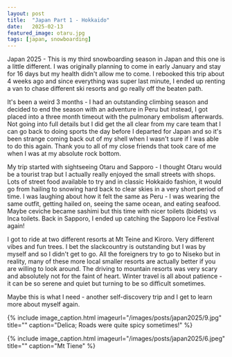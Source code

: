 ```yaml
---
layout: post
title:  "Japan Part 1 - Hokkaido"
date:   2025-02-13
featured_image: otaru.jpg
tags: [japan, snowboarding]
---
```


Japan 2025 - This is my third snowboarding season in Japan and this one is a little different. I was originally planning to come in early January and stay for 16 days but my health didn't allow me to come. I rebooked this trip about 4 weeks ago and since everything was super last minute, I ended up renting a van to chase different ski resorts and go really off the beaten path.

<!--more-->

It's been a weird 3 months - I had an outstanding climbing season and decided to end the season with an adventure in Peru but instead, I got placed into a three month timeout with the pulmonary embolism afterwards. Not going into full details but I did get the all clear from my care team that I can go back to doing sports the day before I departed for Japan and so it's been strange coming back out of my shell when I wasn't sure if I was able to do this again. Thank you to all of my close friends that took care of me when I was at my absolute rock bottom.

My trip started with sightseeing Otaru and Sapporo - I thought Otaru would be a tourist trap but I actually really enjoyed the small streets with shops. Lots of street food available to try and in classic Hokkaido fashion, it would go from hailing to snowing hard back to clear skies in a very short period of time. I was laughing about how it felt the same as Peru - I was wearing the same outfit, getting hailed on, seeing the same ocean, and eating seafood. Maybe ceviche became sashimi but this time with nicer toilets (bidets) vs Inca toilets. Back in Sapporo, I ended up catching the Sapporo Ice Festival again!

I got to ride at two different resorts at Mt Teine and Kiroro. Very different vibes and fun trees. I bet the slackcountry is outstanding but I was by myself and so I didn't get to go. All the foreigners try to go to Niseko but in reality, many of these more local smaller resorts are actually better if you are willing to look around. The driving to mountain resorts was very scary and absolutely not for the faint of heart. Winter travel is all about patience - it can be so serene and quiet but turning to be so difficult sometimes.

Maybe this is what I need - another self-discovery trip and I get to learn more about myself again.


{% include image_caption.html imageurl="/images/posts/japan2025/9.jpg" title="" caption="Delica; Roads were quite spicy sometimes!" %}

{% include image_caption.html imageurl="/images/posts/japan2025/6.jpeg" title="" caption="Mt Tiene" %}